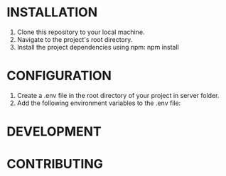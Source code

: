 # INSTALLATION
1. Clone this repository to your local machine.
2. Navigate to the project's root directory.
3. Install the project dependencies using npm: npm install
# CONFIGURATION
1. Create a .env file in the root directory of your project in server folder.
2. Add the following environment variables to the .env file:
# DEVELOPMENT
# CONTRIBUTING
